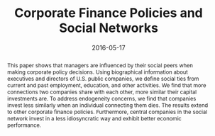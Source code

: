 ---
title: "Corporate Finance Policies and Social Networks"
collection: publications
category: Published_Papers
permalink: /publication/social-networks
date: 2016-05-17
venue: 'Management Science'
paperurl: '/files/pdf/research/Social_Networks.pdf'
paperurl_appendix: '/files/pdf/research/Social_Networks_Online_Appendix.pdf'
link: 'https://doi.org/10.1287/mnsc.2016.2433'
github: 'https://github.com/cesare-fracassi/social_networks'
citation: 'Fracassi, C. 2017. &quot;Corporate Finance Policies and Social Networks.&quot; <i>Management Science</i> 63 (8), 2420-2438.'
abstract: 'This paper shows that managers are influenced by their social peers when making corporate policy decisions. Using biographical information about executives and directors of U.S. public companies, we define social ties from current and past employment, education, and other activities. We find that more connections two companies share with each other, more similar their capital investments are. To address endogeneity concerns, we find that companies invest less similarly when an individual connecting them dies. The results extend to other corporate finance policies. Furthermore, central companies in the social network invest in a less idiosyncratic way and exhibit better economic performance.'
---